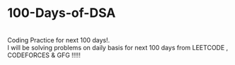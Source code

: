 # 100-Days-of-DSA

<br/> Coding Practice for next 100 days!. 
<br/> I will be solving problems on daily basis for next 100 days from LEETCODE , CODEFORCES & GFG !!!!!
